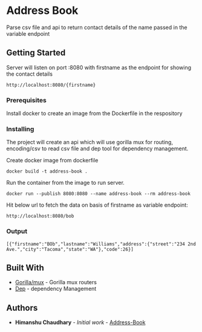 # Address Book

Parse csv file and api to return contact details of the name passed in the variable endpoint

## Getting Started

Server will listen on port :8080 with firstname as the endpoint for showing the contact details
```
http://localhost:8080/{firstname}
```

### Prerequisites

Install docker to create an image from the Dockerfile in the respository

### Installing

The project will create an api which will use gorilla mux for routing, encoding/csv to read csv file
and dep tool for dependency management.

Create docker image from dockerfile

```
docker build -t address-book .
```

Run the container from the image to run server.

```
docker run --publish 8080:8080 --name address-book --rm address-book
```

Hit below url to fetch the data on basis of firstname as variable endpoint:

```
http://localhost:8080/bob
```
### Output

```
[{"firstname":"BOb","lastname":"Williams","address":{"street":"234 2nd Ave.","city":"Tacoma","state":"WA"},"code":26}]
```

## Built With

* [Gorilla/mux](https://github.com/gorilla/mux) - Gorilla mux routers
* [Dep](https://github.com/golang/dep) - dependency Management

## Authors

* **Himanshu Chaudhary** - *Initial work* - [Address-Book](https://github.com/Himanshuxone/address-book)

